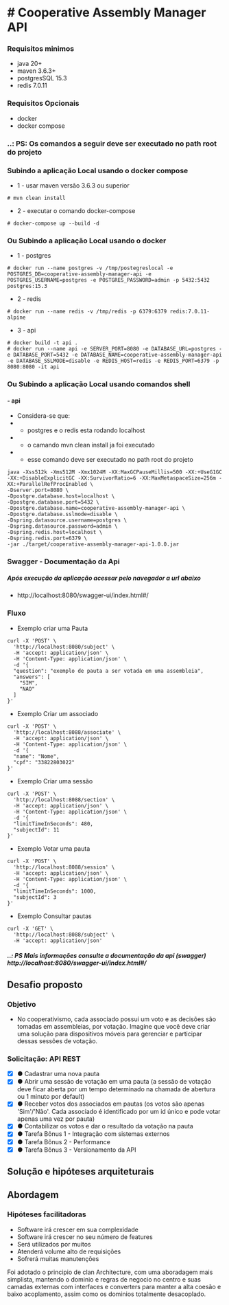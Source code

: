 # # Cooperative Assembly Manager API

### Requisitos minimos
- java 20+
- maven 3.6.3+
- postgresSQL 15.3
- redis 7.0.11

### Requisitos Opcionais
- docker
- docker compose

### ..: PS: Os comandos a seguir deve ser executado no path root do projeto

### Subindo a aplicação Local usando o docker compose
- 1 - usar maven versão 3.6.3 ou superior

 ```
 # mvn clean install
 ```

- 2 - executar o comando docker-compose
 ```
 # docker-compose up --build -d
 ```

### Ou Subindo a aplicação Local usando o docker

- 1 - postgres
```
# docker run --name postgres -v /tmp/postegreslocal -e POSTGRES_DB=cooperative-assembly-manager-api -e POSTGRES_USERNAME=postgres -e POSTGRES_PASSWORD=admin -p 5432:5432 postgres:15.3
```

- 2 - redis
```
# docker run --name redis -v /tmp/redis -p 6379:6379 redis:7.0.11-alpine
```

- 3 - api
```
# docker build -t api .
# docker run --name api -e SERVER_PORT=8080 -e DATABASE_URL=postgres -e DATABASE_PORT=5432 -e DATABASE_NAME=cooperative-assembly-manager-api -e DATABASE_SSLMODE=disable -e REDIS_HOST=redis -e REDIS_PORT=6379 -p 8080:8080 -it api
```

### Ou Subindo a aplicação Local usando comandos shell
#### - api
- Considera-se que:
- - postgres e o redis esta rodando localhost
- - o camando mvn clean install ja foi executado
- - esse comando deve ser executado no path root do projeto

```
java -Xss512k -Xms512M -Xmx1024M -XX:MaxGCPauseMillis=500 -XX:+UseG1GC -XX:+DisableExplicitGC -XX:SurvivorRatio=6 -XX:MaxMetaspaceSize=256m -XX:+ParallelRefProcEnabled \
-Dserver.port=8080 \
-Dpostgre.database.host=localhost \
-Dpostgre.database.port=5432 \
-Dpostgre.database.name=cooperative-assembly-manager-api \
-Dpostgre.database.sslmode=disable \
-Dspring.datasource.username=postgres \
-Dspring.datasource.password=admin \
-Dspring.redis.host=localhost \
-Dspring.redis.port=6379 \
-jar ./target/cooperative-assembly-manager-api-1.0.0.jar
```

### Swagger - Documentação da Api
##### Após execução da aplicação acessar pelo navegador a url abaixo
- http://localhost:8080/swagger-ui/index.html#/

### Fluxo

- Exemplo criar uma Pauta
```
curl -X 'POST' \
  'http://localhost:8080/subject' \
  -H 'accept: application/json' \
  -H 'Content-Type: application/json' \
  -d '{
  "question": "exemplo de pauta a ser votada em uma assembleia",
  "answers": [
    "SIM",
    "NAO"
  ]
}'
```

- Exemplo Criar um associado
```
curl -X 'POST' \
  'http://localhost:8088/associate' \
  -H 'accept: application/json' \
  -H 'Content-Type: application/json' \
  -d '{
  "name": "Nome",
  "cpf": "33822803022"
}'
```

- Exemplo Criar uma sessão
```
curl -X 'POST' \
  'http://localhost:8088/section' \
  -H 'accept: application/json' \
  -H 'Content-Type: application/json' \
  -d '{
  "limitTimeInSeconds": 480,
  "subjectId": 11
}'
```

- Exemplo Votar uma pauta
```
curl -X 'POST' \
  'http://localhost:8088/session' \
  -H 'accept: application/json' \
  -H 'Content-Type: application/json' \
  -d '{
  "limitTimeInSeconds": 1000,
  "subjectId": 3
}'
```

- Exemplo Consultar pautas
```
curl -X 'GET' \
  'http://localhost:8088/subject' \
  -H 'accept: application/json'
```

##### ..: PS Mais informações consulte a documentação da api (swagger) http://localhost:8080/swagger-ui/index.html#/

## Desafio proposto

### Objetivo
- No cooperativismo, cada associado possui um voto e as decisões são tomadas em assembleias, por votação. Imagine que você deve criar uma solução para dispositivos móveis para gerenciar e participar dessas sessões de votação.


### Solicitação: API REST

- [X] ●	Cadastrar uma nova pauta
- [X] ●	Abrir uma sessão de votação em uma pauta (a sessão de votação deve ficar aberta por um tempo determinado na chamada de abertura ou 1 minuto por default)
- [X] ●	Receber votos dos associados em pautas (os votos são apenas 'Sim'/'Não'. Cada associado é identificado por um id único e pode votar apenas uma vez por pauta)
- [X] ●	Contabilizar os votos e dar o resultado da votação na pauta
- [X] ●	Tarefa Bônus 1 - Integração com sistemas externos
- [X] ●	Tarefa Bônus 2 - Performance
- [X] ●	Tarefa Bônus 3 - Versionamento da API

## Solução e hipóteses arquiteturais
## Abordagem

### Hipóteses facilitadoras
* Software irá crescer em sua complexidade
* Software irá crescer no seu número de features
* Será utilizados por muitos
* Atenderá volume alto de requisições
* Sofrerá muitas manutenções

Foi adotado o principio de clan Architecture, com uma aboradagem mais simplista, mantendo o dominio e regras de negocio no centro e suas camadas externas com interfaces e converters para manter a alta coesão e baixo acoplamento, assim como os dominios totalmente desacoplado.

